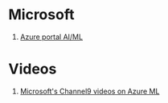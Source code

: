 # Microsoft
1. [Azure portal AI/ML](https://azure.microsoft.com/en-us/services/machine-learning/#documentation)

# Videos
1. [Microsoft's Channel9 videos on Azure ML](https://channel9.msdn.com/Shows/AI-Show/Allup-Azure-ML)
